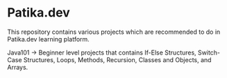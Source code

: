 # Patika.dev
This repository contains various projects which are recommended to do in Patika.dev learning platform.


Java101 -> Beginner level projects that contains If-Else Structures, Switch-Case Structures, Loops, Methods, Recursion, Classes and Objects, and Arrays.
